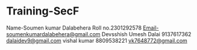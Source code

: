 # Training-SecF
Name-Soumen kumar Dalabehera Roll no.2301292578 Email-soumenkumardalabehera@gmail.com
Devsshish Umesh Dalai 9137617362 dalaidev9@gmail.com
vishal kumar  8809538221 vk7648772@gmail.com